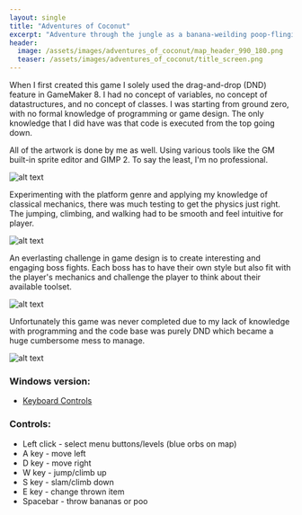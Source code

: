 ```yaml
---
layout: single
title: "Adventures of Coconut"
excerpt: "Adventure through the jungle as a banana-weilding poop-flinging primate!"
header:
  image: /assets/images/adventures_of_coconut/map_header_990_180.png
  teaser: /assets/images/adventures_of_coconut/title_screen.png
---
```


When I first created this game I solely used the drag-and-drop (DND) feature in GameMaker 8.
I had no concept of variables, no concept of datastructures, and no concept of classes.
I was starting from ground zero, with no formal knowledge of programming or game design.
The only knowledge that I did have was that code is executed from the top going down.

All of the artwork is done by me as well. Using various tools like the GM built-in sprite editor and GIMP 2.
To say the least, I'm no professional.

![alt text](../../assets/images/adventures_of_coconut/title_screen.png "Title screen")

Experimenting with the platform genre and applying my knowledge of classical mechanics, there was much testing to get the physics just right.
The jumping, climbing, and walking had to be smooth and feel intuitive for player.

![alt text](../../assets/images/adventures_of_coconut/screenshot_001.png "First level. We have crates!")

An everlasting challenge in game design is to create interesting and engaging boss fights. 
Each boss has to have their own style but also fit with the player's mechanics and challenge the player
to think about their available toolset. 

![alt text](../../assets/images/adventures_of_coconut/screenshot_002.png "Have to have some scary bosses to defeat!")

Unfortunately this game was never completed due to my lack of knowledge with programming and the code base
was purely DND which became a huge cumbersome mess to manage.

![alt text](../../assets/images/adventures_of_coconut/screenshot_dnd_001.png "This is why I learned to code.")

### Windows version:
  * [Keyboard Controls ](https://www.dropbox.com/s/pr1liu0uo0tjlu6/Adventures%20of%20Coconut.exe?dl=1)
  
### Controls:
  * Left click - select menu buttons/levels (blue orbs on map)
  * A key - move left
  * D key - move right
  * W key - jump/climb up 
  * S key - slam/climb down
  * E key - change thrown item
  * Spacebar - throw bananas or poo
